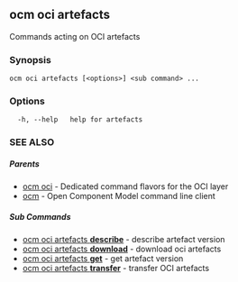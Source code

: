 ## ocm oci artefacts

Commands acting on OCI artefacts

### Synopsis

```
ocm oci artefacts [<options>] <sub command> ...
```

### Options

```
  -h, --help   help for artefacts
```

### SEE ALSO

##### Parents

* [ocm oci](ocm_oci.md)	 - Dedicated command flavors for the OCI layer
* [ocm](ocm.md)	 - Open Component Model command line client


##### Sub Commands

* [ocm oci artefacts <b>describe</b>](ocm_oci_artefacts_describe.md)	 - describe artefact version
* [ocm oci artefacts <b>download</b>](ocm_oci_artefacts_download.md)	 - download oci artefacts
* [ocm oci artefacts <b>get</b>](ocm_oci_artefacts_get.md)	 - get artefact version
* [ocm oci artefacts <b>transfer</b>](ocm_oci_artefacts_transfer.md)	 - transfer OCI artefacts

